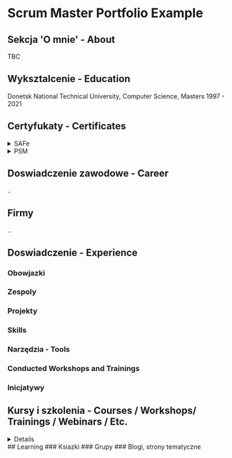 <!-- Eugenia Bondarenko Scrum Master Portfolio  -->

# Scrum Master Portfolio Example

## Sekcja 'O mnie' - About
TBC

## Wyksztalcenie - Education
Donetsk National Technical University, Computer Science, Masters
1997 - 2021

## Certyfukaty - Certificates
<details>
<summary>SAFe</summary>

![SAFe Logo](1668017354645.jfif)

**Certified SAFe 5 Advanced Scrum Master**, Expires Apr 3, 2024

**Certified SAFe 5 Lean Portfolio Manager**, Expires Jan 2, 2024

**Certified SAFe 5 Agilist**, Expires Sep 3, 2023

</details>

<details>
<summary>PSM</summary>
PSMI - Professional Scrum Master I, www.scrum.org, Issued Jan 2021
</details>

## Doswiadczenie zawodowe - Career
.. 
## Firmy
..


## Doswiadczenie - Experience
### Obowjazki
### Zespoly
### Projekty
### Skills
### Narzędzia - Tools 
### Conducted Workshops and Trainings
### Inicjatywy

## Kursy i szkolenia - Courses / Workshops/ Trainings / Webinars / Etc.
<details>
Udemy
</details>
## Learning
### Ksiazki
### Grupy
### Blogi, strony tematyczne